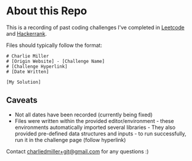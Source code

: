 # About this Repo

This is a recording of past coding challenges I've completed in [Leetcode](https://leetcode.com/cglitcher/) and [Hackerrank](https://www.hackerrank.com/cglitcher).

Files should typically follow the format:

    # Charlie Miller
    # [Origin Website] - [Challenge Name]
    # [Challenge Hyperlink]
    # [Date Written]
     
    [My Solution]


## Caveats

 - Not all dates have been recorded (currently being fixed)
 - Files were written within the provided editor/environment
		 - these environments automatically imported several libraries
		 - They also provided pre-defined data structures and inputs
		 - to run successfully, run it in the challenge page (follow hyperlink)

 
Contact charliedmiller+git@gmail.com for any questions :)